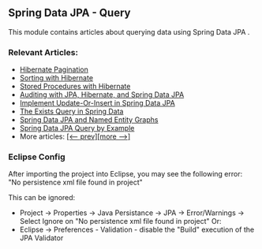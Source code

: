 ## Spring Data JPA - Query

This module contains articles about querying data using Spring Data JPA .

### Relevant Articles:

- [Hibernate Pagination](https://www.baeldung.com/hibernate-pagination)
- [Sorting with Hibernate](https://www.baeldung.com/hibernate-sort)
- [Stored Procedures with Hibernate](https://www.baeldung.com/stored-procedures-with-hibernate-tutorial)
- [Auditing with JPA, Hibernate, and Spring Data JPA](https://www.baeldung.com/database-auditing-jpa)
- [Implement Update-Or-Insert in Spring Data JPA](https://www.baeldung.com/spring-data-jpa-update-or-insert)
- [The Exists Query in Spring Data](https://www.baeldung.com/spring-data-exists-query)
- [Spring Data JPA and Named Entity Graphs](https://www.baeldung.com/spring-data-jpa-named-entity-graphs)
- [Spring Data JPA Query by Example](https://www.baeldung.com/spring-data-query-by-example)
- More articles: [[<-- prev]](../spring-data-jpa-query)[[more -->]](../spring-data-jpa-query-3)

### Eclipse Config 
After importing the project into Eclipse, you may see the following error:  
"No persistence xml file found in project"

This can be ignored: 
- Project -> Properties -> Java Persistance -> JPA -> Error/Warnings -> Select Ignore on "No persistence xml file found in project"
Or: 
- Eclipse -> Preferences - Validation - disable the "Build" execution of the JPA Validator 
